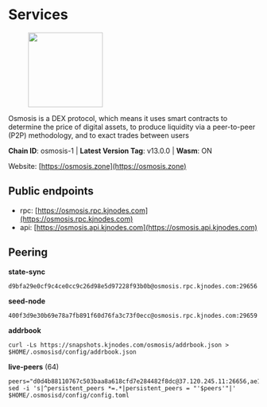 # Services

<figure><img src="https://raw.githubusercontent.com/kj89/testnet_manuals/main/pingpub/logos/osmosis.png" width="150" alt=""><figcaption></figcaption></figure>

Osmosis is a DEX protocol, which means it uses smart contracts  to determine the price of digital assets, to produce liquidity  via a peer-to-peer (P2P) methodology, and to exact trades between users

**Chain ID**: osmosis-1 | **Latest Version Tag**: v13.0.0 | **Wasm**: ON

Website: [https://osmosis.zone](https://osmosis.zone)


## Public endpoints

* rpc: [https://osmosis.rpc.kjnodes.com](https://osmosis.rpc.kjnodes.com)
* api: [https://osmosis.api.kjnodes.com](https://osmosis.api.kjnodes.com)

## Peering

**state-sync**

```
d9bfa29e0cf9c4ce0cc9c26d98e5d97228f93b0b@osmosis.rpc.kjnodes.com:29656
```

**seed-node**

```
400f3d9e30b69e78a7fb891f60d76fa3c73f0ecc@osmosis.rpc.kjnodes.com:29659
```

**addrbook**
```
curl -Ls https://snapshots.kjnodes.com/osmosis/addrbook.json > $HOME/.osmosisd/config/addrbook.json
```

**live-peers** (64)
```
peers="d0d4b88110767c503baa8a618cfd7e284482f8dc@37.120.245.11:26656,ae1d6719d140abfe705249c756e5d192527af0eb@5.161.22.41:26656,7eea530e720ca2e5ae2b4e6324d4f2a6303fc753@157.90.93.137:26656,797094953d830f8727f3b5175f2b205df16d5867@45.77.212.231:26656,fe7f212c0eb34723af686463da90d965c5bb22bc@51.159.2.22:26656,1876eb08c7e93c965a895177f82c8725f89c0f65@54.214.183.228:26656,1c02ae0be21e3b08d9beadf91c26aec4193d2659@135.181.22.238:26656,f4b811759e55f665180545ad5e1b42573f660861@135.181.181.251:26656,42745690b41f6a7515c4a87d88efda2e82b55b76@78.46.94.183:26656,1528ce3b88d859f2f8c4160d9b155ecea5177a2e@142.132.146.105:26656,8c65f3e86e701cac8336ba572e114b711ed08629@141.94.242.239:26656,9b1bfb99d9eb04af32510ed8e3eb83c59448662f@95.214.52.220:26656,43785e5ffd8783393ea8094f77efcee5bdbcdce3@78.141.244.18:26656,ba670b12f8771a0615907e7d26981970dffb3872@34.243.243.221:26656,724cef11bbe866269b3d67f7dd5ea539cc4096bf@198.244.164.186:26656,407267ac44b20a0a4258d0bbca1c9f657bf88d08@74.118.143.19:26656,6945be12a7d357a39b9cfbb0018249b234fc4a15@54.241.143.196:26656,fc2ad6fb9f20b4a637e244d92c35362bdb5d96af@100.26.145.135:26656,d9bfa29e0cf9c4ce0cc9c26d98e5d97228f93b0b@65.109.88.38:29656,089b0de9671dc3cd00ded782693c03509b78b5d9@13.125.219.197:26656,53a3f6ea82cb5502c6ecd37d7e15a01a4ccf383f@35.224.167.163:26656,0660d18b65340a55514f240dd517282ca286f169@176.9.28.62:26656,a2024229e2eed1650ba3a3ea9db67fa318dc232e@142.132.199.3:26656,ef469f1ce1815487bff2538109a3961da2c4a79b@202.61.225.72:2000,72cd15ffcfd844985ccd14789a163a986ef82471@34.245.3.161:26656,b8450ac06ab8ccac21b21bbbba8ea3751a479291@3.91.196.177:26656,c9bf65acffea46ac8368cbe88f679519f7812f3b@18.142.38.209:26656,406f64a8d601e34d7311fd61ec87b0c7028bd230@138.201.23.39:46656,f67dde244467670d0cbd93a71ec1d6fd9c99c528@93.115.29.37:26656,e0fbdbdce6ec8797412751edd00fbaf114c42fad@34.220.226.204:26656,bfb67b2ae345955d6bc0991450120669c683386e@149.56.25.66:26656,30e9432879d5b0976b88e52120dc12338e40fc33@65.108.108.176:26656,7de231d5c75feb810a9196fa2a3e83e0576c88a9@212.95.53.152:26656,ff57203dd2ae45c0098257d1a1f2b313ce565b51@18.217.57.20:26656,a6283307952423c1751431c220d11ed36b61ed84@143.110.237.113:26656,b76068b52bffb03ea585938c747f65c27fd9714e@34.83.76.169:26656,ca0481d7013194692c586eb78081fa4f298c6ccf@15.223.57.204:26656,62d98cb73edf5ea9193451fe8aa7c1528d36985e@34.95.48.112:26656,20913e92e8b9ea2d80ad34edd9b52e97886cf616@54.37.30.181:26656,4d659b7b244a68913bfbdc6c9e7aa1a64391238e@74.118.139.59:26656,be930386104083882c7e491d60584e15c101c1da@178.128.156.131:26656,6b1dd134b30aeaeb2f21f33bd2cd0370a2275501@138.68.6.165:26656,b3bcf4abf9ca2e831e29c633b9c598c5178d0045@5.9.142.62:26656,47e4075978458bfc382630b2a46aabbbbf7977b2@143.198.234.114:26656,32e9d4a7413dd5393c8be004bee68dea683be839@65.21.227.95:2004,5696d9806c883beb725fb469d90039d921107b5b@116.202.209.186:26656,33cf290cc0cfec8c59e6af86f1a5579303d21087@138.68.14.64:26656,2f4c0337b2522034a614a5cb2c61a891fe753c03@5.9.81.187:29656,31e7a8b8cc97e85472c609f9d220fdd9536d4f4d@94.130.220.54:26656,0419c998d6aac0afdb05808ad9a935670248e209@65.108.204.56:26656,36fd74857b30513a6339b58e7bf889ab0a8cf57c@34.91.30.41:26656,98a4aa5ebe9b3c62561be9c37517def8de0b4868@57.128.65.115:26656,8500a6a0a7f1a6afc66f5d8956214bfd44ebd30c@65.109.53.142:26856,980b15331dece2aa8020c1800b9c00ddb273c872@138.201.32.103:30656,d589eb77d7dfebec659ce8bce9f903250301c8ba@116.202.216.57:26656,4a837e3411b0281f00c07706cfea72d3ebc575f1@176.9.38.49:26656,60a2c89e7253502e93517a026f44a2431cc81230@220.85.113.39:26656,e891d42c31064fb7e0d99839536164473c4905c2@47.156.153.124:31656,178c24a6067e5ad07e126337cf1a041b95a20a5a@65.109.36.189:26656,42f42a4b3527b927d5002d45abd37f66ecdd4861@51.178.74.75:16656,82e224c9640048a6513c589e904c0d903bb99f32@74.118.140.23:26656,69616555426fbcdb3f02210b325203725ad533c0@135.181.62.31:26656,ac006e15927a85bb855b7d70ae17fd453957710c@89.58.5.34:26624,2dda2944be6deab37c6ba82b2cd72b067573ba6f@54.38.45.152:26656"
sed -i 's|^persistent_peers *=.*|persistent_peers = "'$peers'"|' $HOME/.osmosisd/config/config.toml
```
